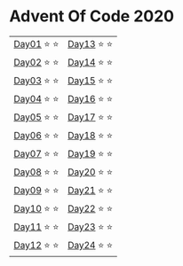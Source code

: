 # Advent Of Code 2020

|                                        |                                        |    
|----------------------------------------|----------------------------------------|
|[Day01](../day01/index.js) :star: :star:|[Day13](../day13/index.js) :star: :star:|
|[Day02](../day02/index.js) :star: :star:|[Day14](../day14/index.js) :star: :star:|
|[Day03](../day03/index.js) :star: :star:|[Day15](../day15/index.js) :star: :star:|
|[Day04](../day04/index.js) :star: :star:|[Day16](../day16/index.js) :star: :star:|
|[Day05](../day05/index.js) :star: :star:|[Day17](../day17/index.js) :star: :star:|
|[Day06](../day06/index.js) :star: :star:|[Day18](../day18/index.js) :star: :star:|
|[Day07](../day07/index.js) :star: :star:|[Day19](../day19/index.js) :star: :star:|
|[Day08](../day08/index.js) :star: :star:|[Day20](../day20/index.js) :star: :star:|
|[Day09](../day09/index.js) :star: :star:|[Day21](../day21/index.js) :star: :star:|
|[Day10](../day10/index.js) :star: :star:|[Day22](../day22/index.js) :star: :star:|
|[Day11](../day11/index.js) :star: :star:|[Day23](../day23/index.js) :star: :star:|
|[Day12](../day12/index.js) :star: :star:|[Day24](../day24/index.js) :star: :star:|
